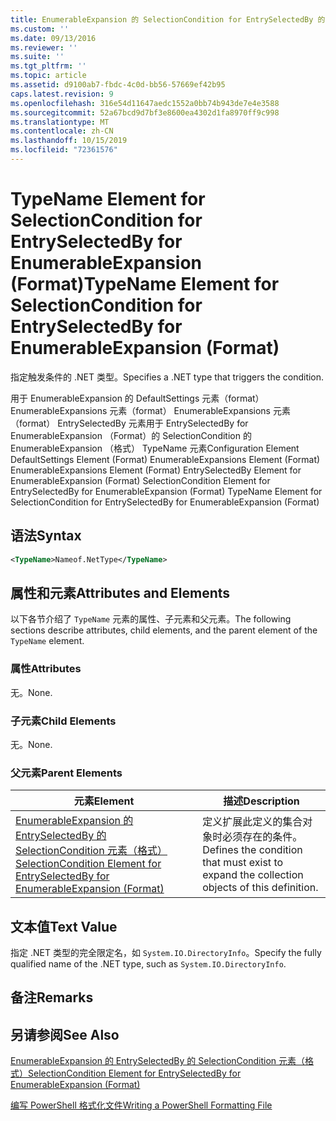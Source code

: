 ```yaml
---
title: EnumerableExpansion 的 SelectionCondition for EntrySelectedBy 的 TypeName 元素（格式） |Microsoft Docs
ms.custom: ''
ms.date: 09/13/2016
ms.reviewer: ''
ms.suite: ''
ms.tgt_pltfrm: ''
ms.topic: article
ms.assetid: d9100ab7-fbdc-4c0d-bb56-57669ef42b95
caps.latest.revision: 9
ms.openlocfilehash: 316e54d11647aedc1552a0bb74b943de7e4e3588
ms.sourcegitcommit: 52a67bcd9d7bf3e8600ea4302d1fa8970ff9c998
ms.translationtype: MT
ms.contentlocale: zh-CN
ms.lasthandoff: 10/15/2019
ms.locfileid: "72361576"
---
```

# <a name="typename-element-for-selectioncondition-for-entryselectedby-for-enumerableexpansion-format"></a><span data-ttu-id="fc728-102">TypeName Element for SelectionCondition for EntrySelectedBy for EnumerableExpansion (Format)</span><span class="sxs-lookup"><span data-stu-id="fc728-102">TypeName Element for SelectionCondition for EntrySelectedBy for EnumerableExpansion (Format)</span></span>

<span data-ttu-id="fc728-103">指定触发条件的 .NET 类型。</span><span class="sxs-lookup"><span data-stu-id="fc728-103">Specifies a .NET type that triggers the condition.</span></span>

<span data-ttu-id="fc728-104">用于 EnumerableExpansion 的 DefaultSettings 元素（format） EnumerableExpansions 元素（format） EnumerableExpansions 元素（format） EntrySelectedBy 元素用于 EntrySelectedBy for EnumerableExpansion （Format）的 SelectionCondition 的 EnumerableExpansion （格式） TypeName 元素</span><span class="sxs-lookup"><span data-stu-id="fc728-104">Configuration Element DefaultSettings Element (Format) EnumerableExpansions Element (Format) EnumerableExpansions Element (Format) EntrySelectedBy Element for EnumerableExpansion (Format) SelectionCondition Element for EntrySelectedBy for EnumerableExpansion (Format) TypeName Element for SelectionCondition for EntrySelectedBy for EnumerableExpansion (Format)</span></span>

## <a name="syntax"></a><span data-ttu-id="fc728-105">语法</span><span class="sxs-lookup"><span data-stu-id="fc728-105">Syntax</span></span>

```xml
<TypeName>Nameof.NetType</TypeName>
```

## <a name="attributes-and-elements"></a><span data-ttu-id="fc728-106">属性和元素</span><span class="sxs-lookup"><span data-stu-id="fc728-106">Attributes and Elements</span></span>

<span data-ttu-id="fc728-107">以下各节介绍了 `TypeName` 元素的属性、子元素和父元素。</span><span class="sxs-lookup"><span data-stu-id="fc728-107">The following sections describe attributes, child elements, and the parent element of the `TypeName` element.</span></span>

### <a name="attributes"></a><span data-ttu-id="fc728-108">属性</span><span class="sxs-lookup"><span data-stu-id="fc728-108">Attributes</span></span>

<span data-ttu-id="fc728-109">无。</span><span class="sxs-lookup"><span data-stu-id="fc728-109">None.</span></span>

### <a name="child-elements"></a><span data-ttu-id="fc728-110">子元素</span><span class="sxs-lookup"><span data-stu-id="fc728-110">Child Elements</span></span>

<span data-ttu-id="fc728-111">无。</span><span class="sxs-lookup"><span data-stu-id="fc728-111">None.</span></span>

### <a name="parent-elements"></a><span data-ttu-id="fc728-112">父元素</span><span class="sxs-lookup"><span data-stu-id="fc728-112">Parent Elements</span></span>

|<span data-ttu-id="fc728-113">元素</span><span class="sxs-lookup"><span data-stu-id="fc728-113">Element</span></span>|<span data-ttu-id="fc728-114">描述</span><span class="sxs-lookup"><span data-stu-id="fc728-114">Description</span></span>|
|-------------|-----------------|
|[<span data-ttu-id="fc728-115">EnumerableExpansion 的 EntrySelectedBy 的 SelectionCondition 元素（格式）</span><span class="sxs-lookup"><span data-stu-id="fc728-115">SelectionCondition Element for EntrySelectedBy for EnumerableExpansion (Format)</span></span>](./selectioncondition-element-for-entryselectedby-for-enumerableexpansion-format.md)|<span data-ttu-id="fc728-116">定义扩展此定义的集合对象时必须存在的条件。</span><span class="sxs-lookup"><span data-stu-id="fc728-116">Defines the condition that must exist to expand the collection objects of this definition.</span></span>|

## <a name="text-value"></a><span data-ttu-id="fc728-117">文本值</span><span class="sxs-lookup"><span data-stu-id="fc728-117">Text Value</span></span>

<span data-ttu-id="fc728-118">指定 .NET 类型的完全限定名，如 `System.IO.DirectoryInfo`。</span><span class="sxs-lookup"><span data-stu-id="fc728-118">Specify the fully qualified name of the .NET type, such as `System.IO.DirectoryInfo`.</span></span>

## <a name="remarks"></a><span data-ttu-id="fc728-119">备注</span><span class="sxs-lookup"><span data-stu-id="fc728-119">Remarks</span></span>

## <a name="see-also"></a><span data-ttu-id="fc728-120">另请参阅</span><span class="sxs-lookup"><span data-stu-id="fc728-120">See Also</span></span>

[<span data-ttu-id="fc728-121">EnumerableExpansion 的 EntrySelectedBy 的 SelectionCondition 元素（格式）</span><span class="sxs-lookup"><span data-stu-id="fc728-121">SelectionCondition Element for EntrySelectedBy for EnumerableExpansion (Format)</span></span>](./selectioncondition-element-for-entryselectedby-for-enumerableexpansion-format.md)

[<span data-ttu-id="fc728-122">编写 PowerShell 格式化文件</span><span class="sxs-lookup"><span data-stu-id="fc728-122">Writing a PowerShell Formatting File</span></span>](./writing-a-powershell-formatting-file.md)
